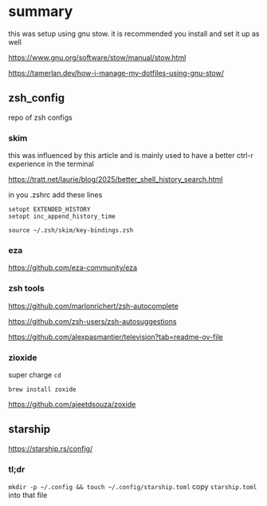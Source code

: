 # summary

this was setup using gnu stow. it is recommended you install and set it up as
well

https://www.gnu.org/software/stow/manual/stow.html

https://tamerlan.dev/how-i-manage-my-dotfiles-using-gnu-stow/

## zsh_config

repo of zsh configs

### skim

this was influenced by this article and is mainly used to have a better ctrl-r
experience in the terminal

https://tratt.net/laurie/blog/2025/better_shell_history_search.html

in you .zshrc add these lines

```
setopt EXTENDED_HISTORY
setopt inc_append_history_time

source ~/.zsh/skim/key-bindings.zsh
```

### eza

https://github.com/eza-community/eza

### zsh tools

https://github.com/marlonrichert/zsh-autocomplete

https://github.com/zsh-users/zsh-autosuggestions

https://github.com/alexpasmantier/television?tab=readme-ov-file

### zioxide

super charge `cd`

```
brew install zoxide
```

https://github.com/ajeetdsouza/zoxide

## starship

https://starship.rs/config/

### tl;dr

`mkdir -p ~/.config && touch ~/.config/starship.toml` copy `starship.toml` into
that file
